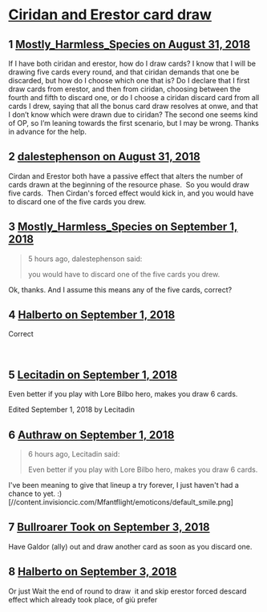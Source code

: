 # [Ciridan and Erestor card draw](https://community.fantasyflightgames.com/topic/281873-ciridan-and-erestor-card-draw/)

## 1 [Mostly_Harmless_Species on August 31, 2018](https://community.fantasyflightgames.com/topic/281873-ciridan-and-erestor-card-draw/?do=findComment&comment=3456798)

If I have both ciridan and erestor, how do I draw cards? I know that I will be drawing five cards every round, and that ciridan demands that one be discarded, but how do I choose which one that is? Do I declare that I first draw cards from erestor, and then from ciridan, choosing between the fourth and fifth to discard one, or do I choose a ciridan discard card from all cards I drew, saying that all the bonus card draw resolves at onwe, and that I don’t know which were drawn due to ciridan? The second one seems kind of OP, so I’m leaning towards the first scenario, but I may be wrong. Thanks in advance for the help. 

## 2 [dalestephenson on August 31, 2018](https://community.fantasyflightgames.com/topic/281873-ciridan-and-erestor-card-draw/?do=findComment&comment=3456805)

Cirdan and Erestor both have a passive effect that alters the number of cards drawn at the beginning of the resource phase.  So you would draw five cards.  Then Cirdan's forced effect would kick in, and you would have to discard one of the five cards you drew.

## 3 [Mostly_Harmless_Species on September 1, 2018](https://community.fantasyflightgames.com/topic/281873-ciridan-and-erestor-card-draw/?do=findComment&comment=3457156)

> 5 hours ago, dalestephenson said:
> 
> you would have to discard one of the five cards you drew.

Ok, thanks. And I assume this means any of the five cards, correct?

## 4 [Halberto on September 1, 2018](https://community.fantasyflightgames.com/topic/281873-ciridan-and-erestor-card-draw/?do=findComment&comment=3457165)

Correct 

 

## 5 [Lecitadin on September 1, 2018](https://community.fantasyflightgames.com/topic/281873-ciridan-and-erestor-card-draw/?do=findComment&comment=3457570)

Even better if you play with Lore Bilbo hero, makes you draw 6 cards.

Edited September 1, 2018 by Lecitadin

## 6 [Authraw on September 1, 2018](https://community.fantasyflightgames.com/topic/281873-ciridan-and-erestor-card-draw/?do=findComment&comment=3457766)

> 6 hours ago, Lecitadin said:
> 
> Even better if you play with Lore Bilbo hero, makes you draw 6 cards.

I've been meaning to give that lineup a try forever, I just haven't had a chance to yet. :) [//content.invisioncic.com/Mfantflight/emoticons/default_smile.png]

## 7 [Bullroarer Took on September 3, 2018](https://community.fantasyflightgames.com/topic/281873-ciridan-and-erestor-card-draw/?do=findComment&comment=3458936)

Have Galdor (ally) out and draw another card as soon as you discard one.

## 8 [Halberto on September 3, 2018](https://community.fantasyflightgames.com/topic/281873-ciridan-and-erestor-card-draw/?do=findComment&comment=3458966)

Or just Wait the end of round to draw  it and skip erestor forced descard effect which already took place, of giù prefer

